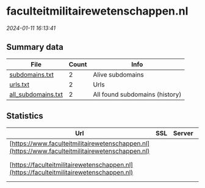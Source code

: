 # faculteitmilitairewetenschappen.nl
*2024-01-11 16:13:41*
## Summary data
| File       | Count | Info |
|------------|-------|------|
|[subdomains.txt](/data/faculteitmilitairewetenschappen.nl/subdomains.txt)|2|Alive subdomains|
|[urls.txt](/data/faculteitmilitairewetenschappen.nl/urls.txt)|2|Urls|
|[all_subdomains.txt](/data/faculteitmilitairewetenschappen.nl/all_subdomains.txt)|2|All found subdomains (history)|
## Statistics
| Url | SSL | Server | Cookie | HSTS | CSP | XFO | XXP | RP | Tech |Title |
|------------|-------|------|------|------|------|------|------|------|------|------|
|[https://www.faculteitmilitairewetenschappen.nl](https://www.faculteitmilitairewetenschappen.nl)| ||:white_check_mark: |:white_check_mark: |:warning: |:white_check_mark: |:white_check_mark: |:white_check_mark: |HSTS||
|[https://faculteitmilitairewetenschappen.nl](https://faculteitmilitairewetenschappen.nl)| ||:white_check_mark: |:white_check_mark: |:warning: |:white_check_mark: |:white_check_mark: |:white_check_mark: |Apache Tomcat Fo...|Faculteit Milita...|